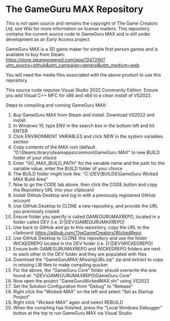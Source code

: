 # The GameGuru MAX Repository

This is not open source and remains the copyright of The Game Creators Ltd, see Wiki for more information on license matters. This repository contains the current source code to GameGuru MAX and is still under development as an Early Access project.

GameGuru MAX is a 3D game maker for simple first person games and is available to buy from Steam: https://store.steampowered.com/app/1247290?utm_source=github&utm_campaign=general&utm_medium=web

You will need the media files associated with the above product to use this repository.

This source code requires Visual Studio 2022 Community Edition. Ensure you add Visual C++ MFC for x86 and x64 to a clean install of VS2022.

Steps to compiling and running GameGuru MAX:

1. Buy GameGuru MAX from Steam and install. Download VS2022 and install.
2. In Windows 10, type ENV in the search box in the bottom left and hit ENTER
3. Click ENVIRONMENT VARIABLES and click NEW in the system variables section
4. Copy contents of the MAX root (default "D:\SteamLibrary\steamapps\common\GameGuru MAX" to new BUILD folder of your choice
5. Enter "GG_MAX_BUILD_PATH" for the variable name and the path for the variable value, enter the BUILD folder of your choice
6. The BUILD folder might look like: "C:\DEV\BUILDS\GameGuru Wicked MAX Build Area\"
7. Now to go the CODE tab above, then click the CODE button and copy the Repository URL into your clipboard
8. Install GitHub Desktop and log in with a previously registered GitHub account
9. Use GitHub Desktop to CLONE a new repository, and provide the URL you previously copied
10. Ensure folder you specify is called GAMEGURUMAXREPO, located in a folder called DEV (i.e. D:|DEV\GAMEGURUMAXREPO)
11. Use back to GitHub and go to this repository, copy the URL to the clipboard: https://github.com/TheGameCreators/WickedRepo
12. Use GitHub Desktop to CLONE this repository and use the folder WICKEDREPO located in the DEV folder (i.e. D:|DEV\WICKEDREPO)
13. Ensure both GAMEGURUMAXREPO and WICKEDREPO folders are next to each other in the DEV folder and they are populated with files
14. Download the "GameGuruMAX-MissingLIBs.zip" zip and extract to copy in missing LIB files to make compiling quicker
15. For the above, the "GameGuru Core" folder should overwrite the one found at: "\DEV\GAMEGURUMAXREPO\GameGuru Core"
16. Now open the project "GameGuruWickedMAX.sln" using VS2022
17. Set the Solution Configuration from "Debug" to "Release"
18. Right click the "Wicked-MAX" on the left and select "Set as Startup Project"
19. Right click "Wicked-MAX" again and select REBUILD
20. When the compiling has finished, press the "Local Windows Debugger" button at the top to run GameGuru MAX via Visual Studio
